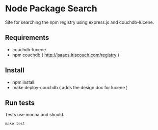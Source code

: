 # Node Package Search

Site for searching the npm registry using express.js and couchdb-lucene.

## Requirements

- couchdb-lucene
- npm couchdb ( http://isaacs.iriscouch.com/registry )

## Install

- npm install
- make deploy-couchdb ( adds the design doc for lucene )


## Run tests

Tests use mocha and should.

``` shell
make test
```
